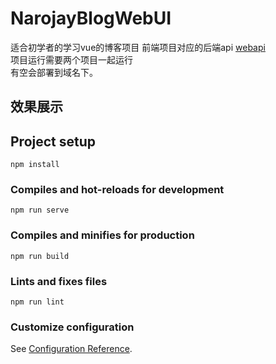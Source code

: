 # NarojayBlogWebUI
适合初学者的学习vue的博客项目
前端项目对应的后端api [webapi](https://github.com/hjsjy/NarojayBlog)<br>
项目运行需要两个项目一起运行<br>
有空会部署到域名下。
## 效果展示

## Project setup
```
npm install
```

### Compiles and hot-reloads for development
```
npm run serve
```

### Compiles and minifies for production
```
npm run build
```

### Lints and fixes files
```
npm run lint
```

### Customize configuration
See [Configuration Reference](https://cli.vuejs.org/config/).
